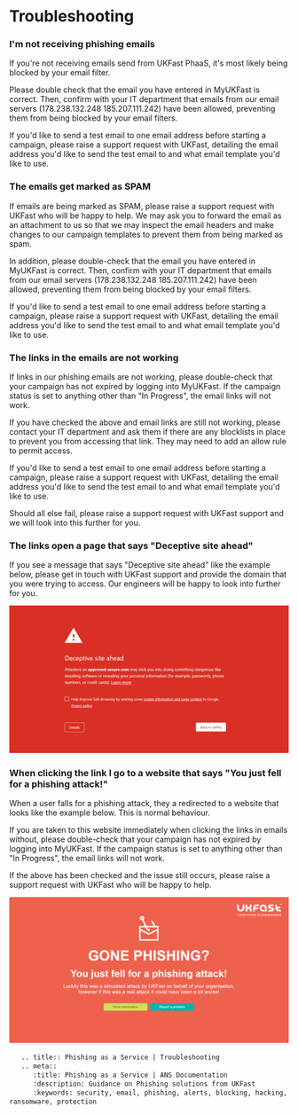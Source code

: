 # Troubleshooting

### I'm not receiving phishing emails

If you're not receiving emails send from UKFast PhaaS, it's most likely being blocked by your email filter.

Please double check that the email you have entered in MyUKFast is correct. Then, confirm with your IT department that emails from our email servers (178.238.132.248 185.207.111.242) have been allowed, preventing them from being blocked by your email filters.

If you'd like to send a test email to one email address before starting a campaign, please raise a support request with UKFast, detailing the email address you'd like to send the test email to and what email template you'd like to use.

### The emails get marked as SPAM

If emails are being marked as SPAM, please raise a support request with UKFast who will be happy to help. We may ask you to forward the email as an attachment to us so that we may inspect the email headers and make changes to our campaign templates to prevent them from being marked as spam.

In addition, please double-check that the email you have entered in MyUKFast is correct. Then, confirm with your IT department that emails from our email servers (178.238.132.248 185.207.111.242) have been allowed, preventing them from being blocked by your email filters.

If you'd like to send a test email to one email address before starting a campaign, please raise a support request with UKFast, detailing the email address you'd like to send the test email to and what email template you'd like to use.

### The links in the emails are not working

If links in our phishing emails are not working, please double-check that your campaign has not expired by logging into MyUKFast. If the campaign status is set to anything other than "In Progress", the email links will not work.

If you have checked the above and email links are still not working, please contact your IT department and ask them if there are any blocklists in place to prevent you from accessing that link. They may need to add an allow rule to permit access.

If you'd like to send a test email to one email address before starting a campaign, please raise a support request with UKFast, detailing the email address you'd like to send the test email to and what email template you'd like to use.

Should all else fail, please raise a support request with UKFast support and we will look into this further for you.

### The links open a page that says "Deceptive site ahead"

If you see a message that says "Deceptive site ahead" like the example below, please get in touch with UKFast support and provide the domain that you were trying to access. Our engineers will be happy to look into further for you.

![phaas](files/deceptivesite.png)

### When clicking the link I go to a website that says "You just fell for a phishing attack!"

When a user falls for a phishing attack, they a redirected to a website that looks like the example below. This is normal behaviour.

If you are taken to this website immediately when clicking the links in emails without, please double-check that your campaign has not expired by logging into MyUKFast. If the campaign status is set to anything other than "In Progress", the email links will not work.

If the above has been checked and the issue still occurs, please raise a support request with UKFast who will be happy to help.

![phaas](files/beenphished.png)


```eval_rst
   .. title:: Phishing as a Service | Troubleshooting
   .. meta::
      :title: Phishing as a Service | ANS Documentation
      :description: Guidance on Phishing solutions from UKFast
      :keywords: security, email, phishing, alerts, blocking, hacking, ransomware, protection
```
